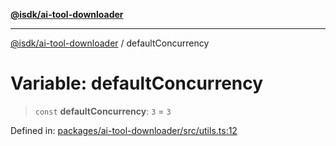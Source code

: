 [**@isdk/ai-tool-downloader**](../README.md)

***

[@isdk/ai-tool-downloader](../globals.md) / defaultConcurrency

# Variable: defaultConcurrency

> `const` **defaultConcurrency**: `3` = `3`

Defined in: [packages/ai-tool-downloader/src/utils.ts:12](https://github.com/isdk/ai-tool-download.js/blob/a6010246fb9c1159eaba313faa1f5d4252f9f418/src/utils.ts#L12)
